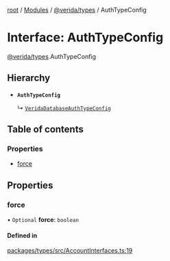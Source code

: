 [root](../README.md) / [Modules](../modules.md) / [@verida/types](../modules/verida_types.md) / AuthTypeConfig

# Interface: AuthTypeConfig

[@verida/types](../modules/verida_types.md).AuthTypeConfig

## Hierarchy

- **`AuthTypeConfig`**

  ↳ [`VeridaDatabaseAuthTypeConfig`](verida_types.VeridaDatabaseAuthTypeConfig.md)

## Table of contents

### Properties

- [force](verida_types.AuthTypeConfig.md#force)

## Properties

### force

• `Optional` **force**: `boolean`

#### Defined in

[packages/types/src/AccountInterfaces.ts:19](https://github.com/verida/verida-js/blob/5040472/packages/types/src/AccountInterfaces.ts#L19)
